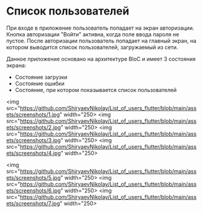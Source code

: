 # Список пользователей

При входе в приложение пользователь попадает на экран авторизации. Кнопка авторизации "Войти" активна, когда поле ввода пароля не пустое. После авторизации пользователь попадает на главный экран, на котором выводится список пользователей, загружаемый из сети.

Данное приложение основано на архитектуре BloC и имеет 3 состояния экрана:
* Состояние загрузки
* Состояние ошибки
* Состояние, при котором показывается список пользователей

<img src="https://github.com/ShiryaevNikolay/List_of_users_flutter/blob/main/assets/screenshots/1.jpg" width="250> <img src="https://github.com/ShiryaevNikolay/List_of_users_flutter/blob/main/assets/screenshots/2.jpg" width="250> <img src="https://github.com/ShiryaevNikolay/List_of_users_flutter/blob/main/assets/screenshots/3.jpg" width="250> <img src="https://github.com/ShiryaevNikolay/List_of_users_flutter/blob/main/assets/screenshots/4.jpg" width="250> 

<img src="https://github.com/ShiryaevNikolay/List_of_users_flutter/blob/main/assets/screenshots/5.jpg" width="250> <img src="https://github.com/ShiryaevNikolay/List_of_users_flutter/blob/main/assets/screenshots/6.jpg" width="250> <img src="https://github.com/ShiryaevNikolay/List_of_users_flutter/blob/main/assets/screenshots/7.jpg" width="250>
